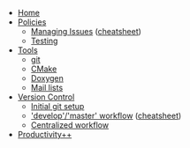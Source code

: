 * [Home](https://github.com/trilinos/Trilinos/wiki)
* [Policies](https://github.com/trilinos/Trilinos/wiki/POLICIES)
  * [Managing Issues](https://github.com/trilinos/Trilinos/wiki/Managing-Trilinos-Project-Issues) ([cheatsheet](https://github.com/trilinos/Trilinos/wiki/New-Issue-Cheat-Sheet))
  * [Testing](https://github.com/trilinos/Trilinos/wiki/Policies--%7C-Testing)
* [Tools](https://github.com/trilinos/Trilinos/wiki/TOOLS)
  * [git](https://github.com/trilinos/Trilinos/wiki/Tools--%7C-Git)
  * [CMake](https://github.com/trilinos/Trilinos/wiki/Tools-%7C--CMake)
  * [Doxygen](https://github.com/trilinos/Trilinos/wiki/Tools-%7C-Doxygen)
  * [Mail lists](https://github.com/trilinos/Trilinos/wiki/Tools-%7C-Mail-Lists)
* [Version Control](https://github.com/trilinos/Trilinos/wiki/VC-(VERSION-CONTROL))
  * [Initial git setup](https://github.com/trilinos/Trilinos/wiki/VC-%7C-Initial-Git-Setup)
  * ['develop'/'master' workflow](https://github.com/trilinos/Trilinos/wiki/VC-%7C-'develop'-'master'-workflow) ([cheatsheet](https://github.com/trilinos/Trilinos/wiki/VC-|-'develop'-'master'-workfow-cheat-sheet))
  * [Centralized workflow](https://github.com/trilinos/Trilinos/wiki/VC-%7C-Simple-Centralized-Workflow)
* [Productivity++](https://github.com/trilinos/Trilinos/wiki/Productivity-Initiative)
